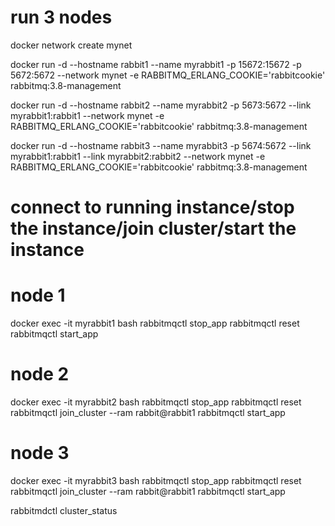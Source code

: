 # run 3 nodes
docker network create mynet

docker run -d --hostname rabbit1 --name myrabbit1 -p 15672:15672 -p 5672:5672 --network mynet -e RABBITMQ_ERLANG_COOKIE='rabbitcookie' rabbitmq:3.8-management

docker run -d --hostname rabbit2 --name myrabbit2 -p 5673:5672 --link myrabbit1:rabbit1 --network mynet -e RABBITMQ_ERLANG_COOKIE='rabbitcookie' rabbitmq:3.8-management

docker run -d --hostname rabbit3 --name myrabbit3 -p 5674:5672 --link myrabbit1:rabbit1 --link myrabbit2:rabbit2 --network mynet -e RABBITMQ_ERLANG_COOKIE='rabbitcookie' rabbitmq:3.8-management

# connect to running instance/stop the instance/join cluster/start the instance
# node 1
docker exec -it myrabbit1 bash
rabbitmqctl stop_app
rabbitmqctl reset
rabbitmqctl start_app

# node 2
docker exec -it myrabbit2 bash
rabbitmqctl stop_app
rabbitmqctl reset
rabbitmqctl join_cluster --ram rabbit@rabbit1
rabbitmqctl start_app

# node 3
docker exec -it myrabbit3 bash
rabbitmqctl stop_app
rabbitmqctl reset
rabbitmqctl join_cluster --ram rabbit@rabbit1
rabbitmqctl start_app

rabbitmdctl cluster_status